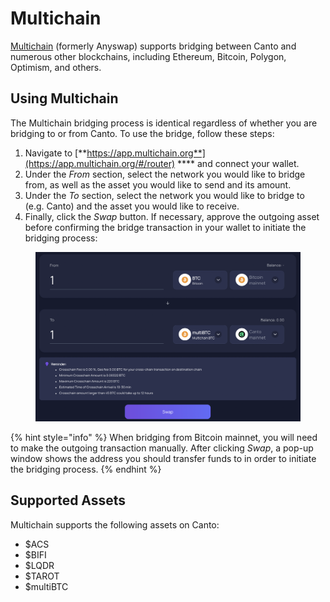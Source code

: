 # Multichain

[Multichain](https://app.multichain.org) (formerly Anyswap) supports bridging between Canto and numerous other blockchains, including Ethereum, Bitcoin, Polygon, Optimism, and others.

## Using Multichain

The Multichain bridging process is identical regardless of whether you are bridging to or from Canto. To use the bridge, follow these steps:

1. Navigate to [**https://app.multichain.org**](https://app.multichain.org/#/router) **** and connect your wallet.
2. Under the _From_ section, select the network you would like to bridge from, as well as the asset you would like to send and its amount.
3. Under the _To_ section, select the network you would like to bridge to (e.g. Canto) and the asset you would like to receive.
4. Finally, click the _Swap_ button. If necessary, approve the outgoing asset before confirming the bridge transaction in your wallet to initiate the bridging process:

<figure><img src="../../.gitbook/assets/multichain-to-canto-btc.png" alt=""><figcaption></figcaption></figure>

{% hint style="info" %}
When bridging from Bitcoin mainnet, you will need to make the outgoing transaction manually. After clicking _Swap_, a pop-up window shows the address you should transfer funds to in order to initiate the bridging process.
{% endhint %}

## Supported Assets

Multichain supports the following assets on Canto:

* $ACS
* $BIFI
* $LQDR
* $TAROT
* $multiBTC
